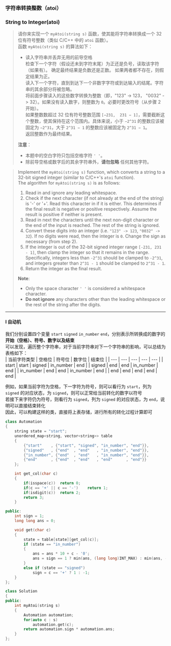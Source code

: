 ### 字符串转换整数（atoi）
### String to Integer(atoi)

> 请你来实现一个 `myAtoi(string s)` 函数，使其能将字符串转换成一个 32 位有符号整数（类似 C/C++ 中的 `atoi` 函数）。  
> 函数 `myAtoi(string s)` 的算法如下：  
> - 读入字符串并丢弃无用的前导空格  
> 检查下一个字符（假设还未到字符末尾）为正还是负号，读取该字符（如果有）。 确定最终结果是负数还是正数。 如果两者都不存在，则假定结果为正。  
> 读入下一个字符，直到到达下一个非数字字符或到达输入的结尾。字符串的其余部分将被忽略。  
> 将前面步骤读入的这些数字转换为整数（即，"123" -> 123， "0032" -> 32）。如果没有读入数字，则整数为 `0`。必要时更改符号（从步骤 2 开始）。  
> 如果整数数超过 32 位有符号整数范围 `[−231,  231 − 1]`，需要截断这个整数，使其保持在这个范围内。具体来说，小于 `−2^31` 的整数应该被固定为 `−2^31`，大于 `2^31 − 1` 的整数应该被固定为 `2^31 − 1`。  
> 返回整数作为最终结果。  
>
> **注意**：  
> - 本题中的空白字符只包括空格字符 `' '`。  
> - 除前导空格或数字后的其余字符串外，**请勿忽略** 任何其他字符。  

> Implement the `myAtoi(string s)` function, which converts a string to a 32-bit signed integer (similar to C/C++'s `atoi` function).  
> The algorithm for `myAtoi(string s)` is as follows:  
> 1. Read in and ignore any leading whitespace.  
> 2. Check if the next character (if not already at the end of the string) is '-' or '+'. Read this character in if it is either. This determines if the final result is negative or positive respectively. Assume the result is positive if neither is present.  
> 3. Read in next the characters until the next non-digit character or the end of the input is reached. The rest of the string is ignored.  
> 4. Convert these digits into an integer (i.e. `"123" -> 123`, `"0032" -> 32`). If no digits were read, then the integer is `0`. Change the sign as necessary (from step 2).  
> 5. If the integer is out of the 32-bit signed integer range `[-231, 231 - 1]`, then clamp the integer so that it remains in the range. Specifically, integers less than `-2^31` should be clamped to `-2^31`, and integers greater than `2^31 - 1` should be clamped to `2^31 - 1`.  
> 6. Return the integer as the final result.  
> 
> **Note**:  
> - Only the space character `' '` is considered a whitespace character.  
> - **Do not ignore** any characters other than the leading whitespace or the rest of the string after the digits.  

----------

#### I 自动机

我们分别设置四个变量 `start` `signed` `in_number` `end`，分别表示所转换成的数字的 **开始（空格）、符号、数字以及结束**  
可以发现，遍历整个字符串，对于当前字符串对下一个字符串的影响，可以总结为表格如下：  
| 当前字符类型 | 空格位 | 符号位 | 数字位 | 结束位 |
| --- | --- | --- | --- | --- |
| start | start | signed | in_number | end |
| signed | end | end | in_number | end |
| in_number | end | end | in_number | end |
| end | end | end | end | end |

例如，如果当前字符为空格，下一字符为符号，则可以看行为 `start`，列为 `signed` 的对应状态，为 `signed`，则可以正常给当前转化的数字以符号  
若接下来字符仍为符号，则看行为 `signed`，列为 `signed` 的对应状态，为 `end`，说明可以直接结束转化  
因此，可以构建这样的类，直接将上表存储，进行所有的转化过程计算即可

```cpp
class Automation
{
    string state = "start";
    unordered_map<string, vector<string>> table
    {
        {"start"    , {"start", "signed", "in_number", "end"}},
        {"signed"   , {"end"  , "end"   , "in_number", "end"}},
        {"in_number", {"end"  , "end"   , "in_number", "end"}},
        {"end"      , {"end"  , "end"   , "end"      , "end"}}
    };

    int get_col(char c)
    {
        if(isspace(c))  return 0;
        if(c == '+' || c == '-')    return 1;
        if(isdigit(c))  return 2;
        return 3;
    }

public:
    int sign = 1;
    long long ans = 0;

    void get(char c) 
    {
        state = table[state][get_col(c)];
        if (state == "in_number") 
        {
            ans = ans * 10 + c - '0';
            ans = sign == 1 ? min(ans, (long long)INT_MAX) : min(ans, -(long long)INT_MIN);
        }
        else if (state == "signed")
            sign = c == '+' ? 1 : -1;
    }
};

class Solution 
{
public:
    int myAtoi(string s) 
    {
        Automation automation;
        for(auto c : s)
            automation.get(c);
        return automation.sign * automation.ans;
    }
};
```

